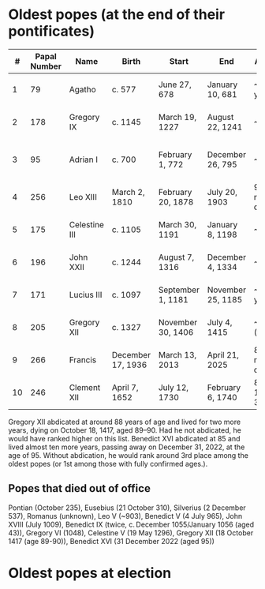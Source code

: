 # Oldest popes (at the end of their pontificates)

| #   | Papal Number | Name         | Birth        | Start             | End               | Age at End                | Length of Pontificate     |
| --- | ------------ | ------------ | ------------ | ----------------- | ----------------- | ------------------------- | ------------------------- |
| 1   | 79           | Agatho       | c. 577       | June 27, 678      | January 10, 681   | ~100–107 years            | 2 years, 6 months, 14 days |
| 2   | 178          | Gregory IX   | c. 1145      | March 19, 1227    | August 22, 1241   | ~96 years                 | 14 years, 5 months, 3 days |
| 3   | 95           | Adrian I     | c. 700       | February 1, 772   | December 26, 795  | ~95 years                 | 23 years, 10 months, 25 days |
| 4   | 256          | Leo XIII     | March 2, 1810| February 20, 1878 | July 20, 1903     | 93 years, 4 months, 18 days | 25 years, 5 months        |
| 5   | 175          | Celestine III| c. 1105      | March 30, 1191    | January 8, 1198   | ~92 years                 | 6 years, 9 months, 9 days |
| 6   | 196          | John XXII    | c. 1244      | August 7, 1316    | December 4, 1334  | ~90 years                 | 18 years, 3 months, 27 days |
| 7   | 171          | Lucius III   | c. 1097      | September 1, 1181 | November 25, 1185 | ~88–89 years              | 4 years, 2 months, 24 days |
| 8   | 205          | Gregory XII  | c. 1327      | November 30, 1406 | July 4, 1415      | ~88 years (abdicated)     | 8 years, 7 months, 4 days |
| 9   | 266          | Francis      | December 17, 1936 | March 13, 2013 | April 21, 2025   | 88 years, 4 months, 4 days | 12 years, 1 month, 8 days* |
| 10  | 246          | Clement XII  | April 7, 1652| July 12, 1730     | February 6, 1740  | 87 years, 10 months, 30 days | 9 years, 6 months, 25 days |

Gregory XII abdicated at around 88 years of age and lived for two more years, dying on October 18, 1417, aged 89–90. Had he not abdicated, he would have ranked higher on this list.
Benedict XVI abdicated at 85 and lived almost ten more years, passing away on December 31, 2022, at the age of 95. Without abdication, he would rank around 3rd place among the oldest popes (or 1st among those with fully confirmed ages.).

## Popes that died out of office

Pontian (October 235), Eusebius (21 October 310), Silverius (2 December 537), Romanus (unknown), Leo V (~903), Benedict V (4 July 965), John XVIII (July 1009), Benedict IX (twice, c. December 1055/January 1056 (aged 43)), Gregory VI (1048), Celestine V (19 May 1296), Gregory XII (18 October 1417 (age 89-90)), Benedict XVI (31 December 2022 (aged 95))

# Oldest popes at election
